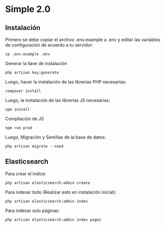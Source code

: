 # Simple 2.0

## Instalación

Primero se debe copiar el archivo .env.example a .env y editar las variables de configuración de acuerdo a tu servidor:

```
cp .env.example .env
```

Generar la llave de instalación

```
php artisan key:generate
```

Luego, hacer la instalación de las librerias PHP necesarias:

```
composer install
```

Luego, la instalación de las librerias JS necesarias:

```
npm install
```

Compilación de JS

```
npm run prod
```

Luego, Migración y Semillas de la base de datos:

```
php artisan migrate --seed
```



## Elasticsearch

Para crear el indice:

```
php artisan elasticsearch:admin create
```

Para indexar todo (Realizar esto en instalación inicial):

```
php artisan elasticsearch:admin index
```

Para indexar solo páginas:

```
php artisan elasticsearch:admin index pages
```
